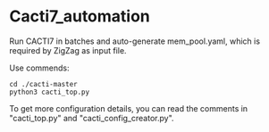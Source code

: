 # Cacti7_automation

Run CACTI7 in batches and auto-generate mem_pool.yaml, which is required by ZigZag as input file.

Use commends:
```
cd ./cacti-master
python3 cacti_top.py
```
To get more configuration details, you can read the comments in "cacti_top.py" and "cacti_config_creator.py".

